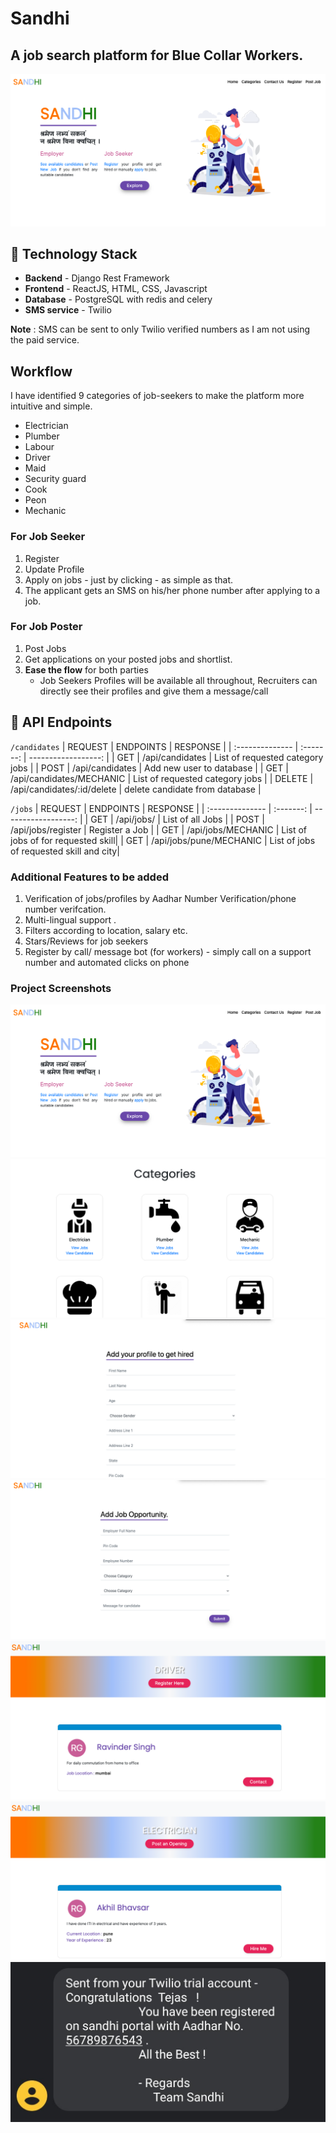 # Sandhi 
##   A job search platform for Blue Collar Workers.

![one](assets/screen1.png)


## 🚧 Technology Stack

- **Backend** - Django Rest Framework 
- **Frontend** - ReactJS, HTML, CSS, Javascript
- **Database** - PostgreSQL with redis and celery 
- **SMS service** - Twilio



**Note** : SMS can be sent to only Twilio verified numbers as I am not using the paid service.



## Workflow

I have identified 9 categories of job-seekers to make the platform more intuitive and simple.

- Electrician
- Plumber
- Labour
- Driver
- Maid
- Security guard
- Cook
- Peon
- Mechanic

### For Job Seeker

1. Register
2. Update Profile
3. Apply on jobs - just by clicking - as simple as that.
4. The applicant gets an SMS on his/her phone number after applying to a job.

### For Job Poster

1. Post Jobs
2. Get applications on your posted jobs and shortlist.
3. **Ease the flow** for both parties
   - Job Seekers Profiles will be available all throughout, Recruiters can directly see their profiles and give them a message/call




## 🔨 API Endpoints

`/candidates`
| REQUEST  | ENDPOINTS | RESPONSE |
| :-------------- | :-------: | ------------------: |
| GET | /api/candidates | List of requested category jobs |
| POST | /api/candidates | Add new user to database |
| GET | /api/candidates/MECHANIC | List of requested category jobs |
| DELETE | /api/candidates/:id/delete | delete candidate from database  |


`/jobs`
| REQUEST  | ENDPOINTS | RESPONSE |
| :-------------- | :-------: | ------------------: |
| GET | /api/jobs/ | List of all Jobs |
| POST | /api/jobs/register | Register a Job |
| GET | /api/jobs/MECHANIC | List of jobs of  for requested skill|
| GET | /api/jobs/pune/MECHANIC | List of jobs of requested skill and city|


### Additional Features to be added
1. Verification of jobs/profiles by Aadhar Number Verification/phone number verifcation.
2. Multi-lingual support .
3. Filters according to location, salary etc.
4. Stars/Reviews for job seekers
5. Register by call/ message bot (for workers) - simply call on a support number and automated clicks on phone


### Project Screenshots 
![one](assets/screen1.png)
![two](assets/screen2.png)
![three](assets/screen3.png)
![four](assets/screen4.png)
![five](assets/screen5.png)
![six](assets/screen6.png)
![seven](assets/screen7.jpeg)

